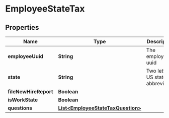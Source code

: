 

# EmployeeStateTax


## Properties

| Name | Type | Description | Notes |
|------------ | ------------- | ------------- | -------------|
|**employeeUuid** | **String** | The employee&#39;s uuid |  |
|**state** | **String** | Two letter US state abbreviation |  |
|**fileNewHireReport** | **Boolean** |  |  [optional] |
|**isWorkState** | **Boolean** |  |  [optional] |
|**questions** | [**List&lt;EmployeeStateTaxQuestion&gt;**](EmployeeStateTaxQuestion.md) |  |  |



